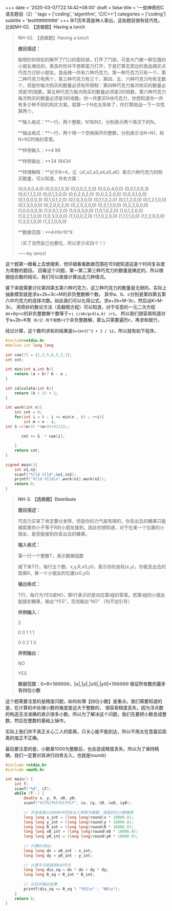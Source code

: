 +++
date = '2025-03-07T22:14:42+08:00'
draft = false
title = '一些神奇的C语言题目（2）'
tags = ['coding', 'algorithm', 'C/C++']
categories = ['coding']
subtitle = 'testttttttttttttttt'
+++
BIT历年真是神人辈出，这些题目很有技巧性。
比如NH-02. 【选做题】Having a lunch
> NH-02. 【选做题】Having a lunch
>
> **题目描述：**
>
> ​    聪明的你轻松的解开了门口的密码锁，打开了门锁，可是大门被一群饥饿的小朋友堵住的，善良的你并不想靠蛮力打开，于是打算去旁边的食品摊买点巧克力讨好小朋友。食品摊一共有六种巧克力，第一种巧克力只有一个，第二种巧克力有两个，第三种巧克力有三个，第四、五、六种巧克力均有无数个，但是你每次购买的数量必须有所限制：第四种巧克力每次购买的数量必须是1的倍数，第五种巧克力每次购买的数量必须是2的倍数，第六种巧克力每次购买的数量必须是3的倍数。你一共要买N块巧克力，你想知道你一共有多少种不同的购买方案。就算一个N也太简单了，你打算挑战一下一次性算两个。
>
> **输入格式：**一行，两个整数，N1和N2，分别表示两个情况下的N。
>
> **输出格式：**一行，两个用一个空格隔开的整数，分别表示当N=N1，和N=N2时候的答案。
>
> **样例输入：**4 96
>
> **样例输出：**34 18434
>
> **样理解释：**对于N=4，记（a1,a2,a3,a4,a5,a6）表示六种巧克力的购买数量，可以知道，共有方案：
>
> (0,0,0,0,4,0) (0,0,0,1,0,3) (0,0,0,2,2,0) (0,0,0,4,0,0) (0,0,1,0,0,3) (0,0,1,1,2,0) (0,0,1,3,0,0) (0,0,2,0,2,0) (0,0,2,2,0,0) (0,0,3,1,0,0) (0,1,0,0,0,3) (0,1,0,1,2,0) (0,1,0,3,0,0) (0,1,1,0,2,0) (0,1,1,2,0,0) (0,1,2,1,0,0) (0,1,3,0,0,0) (0,2,0,0,2,0) (0,2,0,2,0,0) (0,2,1,1,0,0) (0,2,2,0,0,0) (1,0,0,0,0,3) (1,0,0,1,2,0) (1,0,0,3,0,0) (1,0,1,0,2,0) (1,0,1,2,0,0) (1,0,2,1,0,0) (1,0,3,0,0,0) (1,1,0,0,2,0) (1,1,0,2,0,0) (1,1,1,1,0,0) (1,1,2,0,0,0) (1,2,0,1,0,0) (1,2,1,0,0,0)
>
> **数据范围：**4≤N≤10^9
>
> （买了当然自己也要吃，所以至少买四个！）
>
> ——by smzzl

这个题第一眼看上去想搜索，但仔细看看数据范围在1E9就知道这是个时间复杂度为常数的题目。
回看这个问题，第一第二第三种巧克力的数量是确定的，所以根据组合数的结论，我们可以直接计算出这几种情况。

接下来就需要讨论第四第五第六种巧克力，这三种巧克力的数量是无限的。实际上抽象模型就是求a+2b+3c=M的非负整数解个数。
其中a、b、c分别是第四第五第六中巧克力的选择次数。如此我们可以化简公式，求a+2b=M-3c，然后设K=M-3c，
用奇妙的数论方法（丢翻图方程）可以知道，对于任意的一元二次方程ax+by=c的非负整数解个数等于=`⌊ c/ab/gcd(a,b) ⌋+1`，
所以我们很容易知道对于a+2b=K有`（K/2）向下取整+1`个非负整数解，那么只需要遍历c，再求和就行。

经过计算，这个数列求和的结果是`S=(m+3)^2 + 3 / 12`，所以就有如下程序。

```c
#include<stdio.h>  
#define int long long  
  
int coe[7] = {1,3,5,6,5,3,1};  
int cnt;  
  
int min(int a,int b){  
    return (a > b)? b : a ;  
}  
  
int calculate(int k){  
    return (k / 2) + 1;  
}  
  
int work(int n){  
    int cnt = 0;  
    for(int i = 0 ; i <= min(n , 6) ; ++i){  
        int m = n - i;  
int S =((m+3) *(m+3)+3)/12;;  
  
       cnt += S  * coe[i];  
          
    }  
    return cnt;  
}  
  
signed main(){  
    int n1,n2;  
    scanf("%lld %lld",&n1,&n2);  
    printf("%lld %lld\n",work(n1),work(n2));  
    return 0;  
}  

```


> **NH-3. 【选做题】Distribute**
>
> **题目描述：**
>
>    巧克力买来了肯定要分发呀，但是你的力气是有限的，你丢出去的糖果只能被距离你小于等于R的小朋友接到。因此你想知道，对于在某一个位置的小朋友，是否能接到你丢出去的糖果。
>
> **输入格式：**
>
>    第一行一个整数T，表示数据组数
>
>    接下来T行，每行五个数，x,y,R,x0,y0，表示你的坐标(x,y)，你能丢出去的距离R，某一个小朋友的位置(x0,y0)
>
> **输出格式：**
>
>    T行，每行为YES或NO，第i行表示的是对应第i组的答案。若第i组的小朋友能接到糖果，输出“YES”，否则输出“NO” （均不加引号）
>
> **样例输入：**
>
>    2
>
>    0 0 1 1 1
>
>    0 0 2 1 0
>
> **样例输出：**
>
>    NO
>
>    YES
>
> **数据范围：**0<R<100000，|x|,|y|,|x0|,|y0|<100000   保证所有数的最多有**四位小数**

这个题需要注意的是精度问题，如何处理【四位小数】是重点。我们需要知道的是，在计算机中处理小数的难度是远大于整数的，
很容易精度丢失，因为浮点数的构造无法准确的表示很多小数。所以为了解决这个问题，我们先要把小数变成整数，然后在整数的基础上操作。

实际上我们并不真正关心二人的距离，只关心能不能到达，所以不用太在意最后距离的值正不正确。

最后要注意的是，小数乘1000为整数后，也会造成精度丢失，所以为了保持精确，我们一定要对其进行四舍五入，也就是round()

```c
#include <stdio.h>
#include <math.h>

int main() {
    int T;
    scanf("%d", &T);
    while (T--) {
        double x, y, R, x0, y0;
        scanf("%lf%lf%lf%lf%lf", &x, &y, &R, &x0, &y0);
        
        // 将各值乘以10000并四舍五入转换为整数，保留四位小数精度
        long long x_int = (long long)round(x * 10000.0);
        long long y_int = (long long)round(y * 10000.0);
        long long R_int = (long long)round(R * 10000.0);
        long long x0_int = (long long)round(x0 * 10000.0);
        long long y0_int = (long long)round(y0 * 10000.0);
        
        // 计算dx和dy
        long long dx = x0_int - x_int;
        long long dy = y0_int - y_int;
        
        // 计算平方距离和R的平方
        long long dis_sq = dx * dx + dy * dy;
        long long R_sq = R_int * R_int;
        
        // 比较并输出结果
        printf(dis_sq <= R_sq ? "YES\n" : "NO\n");
    }
    return 0;
}
```